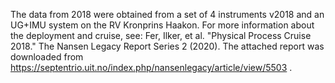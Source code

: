 The data from 2018 were obtained from a set of 4 instruments v2018 and an UG+IMU system on the RV Kronprins Haakon. For more information about the deployment and cruise, see: Fer, Ilker, et al. "Physical Process Cruise 2018." The Nansen Legacy Report Series 2 (2020). The attached report was downloaded from https://septentrio.uit.no/index.php/nansenlegacy/article/view/5503 .
